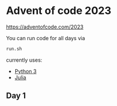 # Advent of code 2023
https://adventofcode.com/2023

You can run code for all days via 
```bash
run.sh
```
currently uses:
- [Python 3](https://www.python.org/)
- [Julia](https://julialang.org/)

## Day 1
